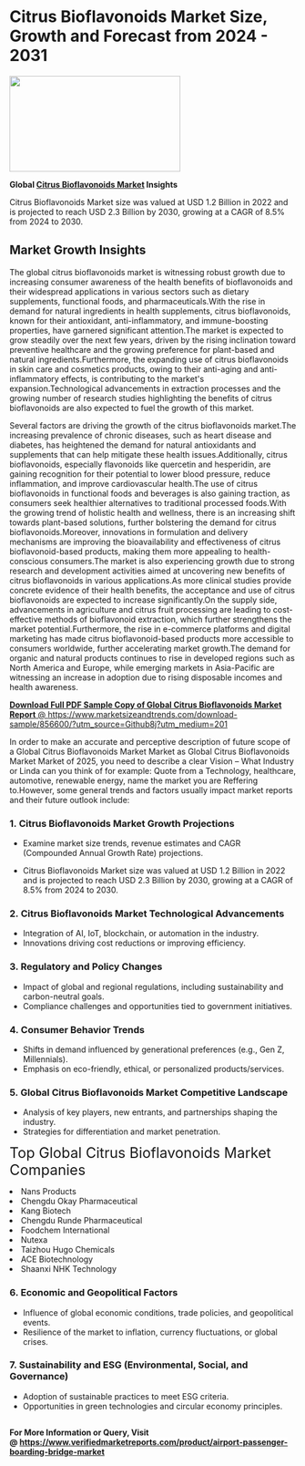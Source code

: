 <H1>Citrus Bioflavonoids Market Size, Growth and Forecast from 2024 - 2031</H1><img class="aligncenter size-medium wp-image-584254" src="https://thirdeyenews.in/wp-content/uploads/2024/09/Global-Market-Research-300x168.jpeg" alt="" width="300" height="168" /><p><strong>Global&nbsp;<a href="https://www.marketsizeandtrends.com/download-sample/856600/?utm_source=Github8j?utm_medium=201">Citrus Bioflavonoids Market</a> Insights</strong></p><p>Citrus Bioflavonoids Market size was valued at USD 1.2 Billion in 2022 and is projected to reach USD 2.3 Billion by 2030, growing at a CAGR of 8.5% from 2024 to 2030.</p><p><h2>Market Growth Insights</h2> <p>The global citrus bioflavonoids market is witnessing robust growth due to increasing consumer awareness of the health benefits of bioflavonoids and their widespread applications in various sectors such as dietary supplements, functional foods, and pharmaceuticals.With the rise in demand for natural ingredients in health supplements, citrus bioflavonoids, known for their antioxidant, anti-inflammatory, and immune-boosting properties, have garnered significant attention.The market is expected to grow steadily over the next few years, driven by the rising inclination toward preventive healthcare and the growing preference for plant-based and natural ingredients.Furthermore, the expanding use of citrus bioflavonoids in skin care and cosmetics products, owing to their anti-aging and anti-inflammatory effects, is contributing to the market's expansion.Technological advancements in extraction processes and the growing number of research studies highlighting the benefits of citrus bioflavonoids are also expected to fuel the growth of this market.</p> <p><a href="#"></a></p> <p>Several factors are driving the growth of the citrus bioflavonoids market.The increasing prevalence of chronic diseases, such as heart disease and diabetes, has heightened the demand for natural antioxidants and supplements that can help mitigate these health issues.Additionally, citrus bioflavonoids, especially flavonoids like quercetin and hesperidin, are gaining recognition for their potential to lower blood pressure, reduce inflammation, and improve cardiovascular health.The use of citrus bioflavonoids in functional foods and beverages is also gaining traction, as consumers seek healthier alternatives to traditional processed foods.With the growing trend of holistic health and wellness, there is an increasing shift towards plant-based solutions, further bolstering the demand for citrus bioflavonoids.Moreover, innovations in formulation and delivery mechanisms are improving the bioavailability and effectiveness of citrus bioflavonoid-based products, making them more appealing to health-conscious consumers.The market is also experiencing growth due to strong research and development activities aimed at uncovering new benefits of citrus bioflavonoids in various applications.As more clinical studies provide concrete evidence of their health benefits, the acceptance and use of citrus bioflavonoids are expected to increase significantly.On the supply side, advancements in agriculture and citrus fruit processing are leading to cost-effective methods of bioflavonoid extraction, which further strengthens the market potential.Furthermore, the rise in e-commerce platforms and digital marketing has made citrus bioflavonoid-based products more accessible to consumers worldwide, further accelerating market growth.The demand for organic and natural products continues to rise in developed regions such as North America and Europe, while emerging markets in Asia-Pacific are witnessing an increase in adoption due to rising disposable incomes and health awareness.<p><a href="#"></p><p><span class=""><strong>Download Full PDF Sample Copy of Global Citrus Bioflavonoids Market Report</strong> @ <a href="https://www.marketsizeandtrends.com/download-sample/856600/?utm_source=Github8j?utm_medium=201" target="_blank">https://www.marketsizeandtrends.com/download-sample/856600/?utm_source=Github8j?utm_medium=201</a></span></p><p>In order to make an accurate and perceptive description of future scope of a Global&nbsp;Citrus Bioflavonoids Market Market as Global&nbsp;Citrus Bioflavonoids Market Market of 2025, you need to describe a clear Vision &ndash; What Industry or Linda can you think of for example: Quote from a Technology, healthcare, automotive, renewable energy, name the market you are Reffering to.However, some general trends and factors usually impact market reports and their future outlook include:</p><h3>1.&nbsp;<strong>Citrus Bioflavonoids Market Growth Projections</strong></h3><ul><li>Examine market size trends, revenue estimates and CAGR (Compounded Annual Growth Rate) projections.</li><li><p>Citrus Bioflavonoids Market size was valued at USD 1.2 Billion in 2022 and is projected to reach USD 2.3 Billion by 2030, growing at a CAGR of 8.5% from 2024 to 2030.</p></li></ul><h3>2.&nbsp;<strong>Citrus Bioflavonoids Market Technological Advancements</strong></h3><ul><li>Integration of AI, IoT, blockchain, or automation in the industry.</li><li>Innovations driving cost reductions or improving efficiency.</li></ul><h3>3.&nbsp;<strong>Regulatory and Policy Changes</strong></h3><ul><li>Impact of global and regional regulations, including sustainability and carbon-neutral goals.</li><li>Compliance challenges and opportunities tied to government initiatives.</li></ul><h3>4.&nbsp;<strong>Consumer Behavior Trends</strong></h3><ul><li>Shifts in demand influenced by generational preferences (e.g., Gen Z, Millennials).</li><li>Emphasis on eco-friendly, ethical, or personalized products/services.</li></ul><h3>5.&nbsp;<strong>Global Citrus Bioflavonoids Market Competitive Landscape</strong></h3><ul><li>Analysis of key players, new entrants, and partnerships shaping the industry.</li><li>Strategies for differentiation and market penetration.</li></ul><p data-pm-slice="1 1 []"><span style="color: inherit; font-family: inherit; font-size: 25px;">Top Global Citrus Bioflavonoids Market Companies</span></p><div class="" data-test-id=""><p><li>Nans Products</li><li> Chengdu Okay Pharmaceutical</li><li> Kang Biotech</li><li> Chengdu Runde Pharmaceutical</li><li> Foodchem International</li><li> Nutexa</li><li> Taizhou Hugo Chemicals</li><li> ACE Biotechnology</li><li> Shaanxi NHK Technology</li></p></div><h3>6.&nbsp;<strong>Economic and Geopolitical Factors</strong></h3><ul><li>Influence of global economic conditions, trade policies, and geopolitical events.</li><li>Resilience of the market to inflation, currency fluctuations, or global crises.</li></ul><h3>7.&nbsp;<strong>Sustainability and ESG (Environmental, Social, and Governance)</strong></h3><ul><li>Adoption of sustainable practices to meet ESG criteria.</li><li>Opportunities in green technologies and circular economy principles.</li></ul><h2><strong style="font-size: 14px;">For More Information or Query, Visit @&nbsp;</strong><a style="background-color: #ffffff; font-size: 14px;" href="https://www.marketsizeandtrends.com/report/citrus-bioflavonoids-market/" target="_blank">https://www.verifiedmarketreports.com/product/airport-passenger-boarding-bridge-market</a></h2>